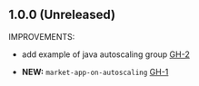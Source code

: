 ## 1.0.0 (Unreleased)

IMPROVEMENTS:

- add example of java autoscaling group [GH-2]( https://github.com/terraform-alicloud-modules/terraform-alicloud-market-app-on-autoscaling/pull/2)

- **NEW:**  `market-app-on-autoscaling` [GH-1]( https://github.com/terraform-alicloud-modules/terraform-alicloud-market-app-on-autoscaling/pull/1)
